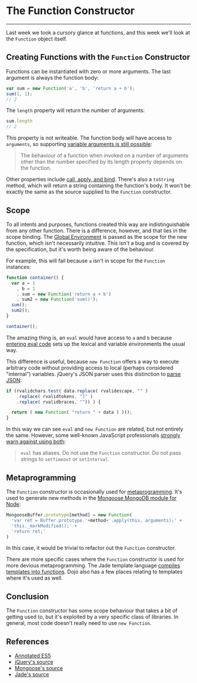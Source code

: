 # The Function Constructor

------

Last week we took a cursory glance at functions, and this week we'll look at the `Function` object itself.

## Creating Functions with the `Function` Constructor
Functions can be instantiated with zero or more arguments. The last argument is always the function body:

```javascript
var sum = new Function('a', 'b', 'return a + b');
sum(1, 1);
// 2
```

The `length` property will return the number of arguments:

```javascript
sum.length
// 2
```

This property is not writeable. The function body will have access to `arguments`, so supporting [variable arguments is still possible](http://es5.github.io/#x15.3.5.1):

> The behaviour of a function when invoked on a number of arguments other than the number specified by its length property depends on the function.

Other properties include [call, apply, and bind](this-binding.html). There's also a `toString` method, which will return a string containing the function's body. It won't be exactly the same as the source supplied to the `Function` constructor.

## Scope
To all intents and purposes, functions created this way are indistinguishable from any other function. There is a difference, however, and that lies in the scope binding. The [Global Environment](http://es5.github.io/#x10.2.3) is passed as the scope for the new function, which isn't necessarily intuitive. This isn't a bug and is covered by the specification, but it's worth being aware of the behaviour.

For example, this will fail because `a` isn't in scope for the `Function` instances:

```javascript
function container() {
  var a = 1
    , b = 1
    , sum = new Function('return a + b')
    , sum2 = new Function('sum()');
  sum();
  sum2();
}

container();
```

The amazing thing is, an `eval` would have access to `a` and `b` because [entering eval code](http://es5.github.io/#x10.4.2) sets up the lexical and variable environments the usual way.

This difference is useful, because `new Function` offers a way to execute arbitrary code without providing access to local (perhaps considered "internal") variables. jQuery's JSON parser uses this distinction to [parse JSON](https://github.com/jquery/jquery/blob/f5fd41252e3ae48a655c5da4a0b2910bb897b6ed/src/core.js#L501):

```javascript
if (rvalidchars.test( data.replace( rvalidescape, "" )
    .replace( rvalidtokens, "]" )
    .replace( rvalidbraces, "")) ) {

  return ( new Function( "return " + data ) )();
}
```

In this way we can see `eval` and `new Function` are related, but not entirely the same. However, some well-known JavaScript professionals [strongly warn against using both](http://javascript.crockford.com/code.html):

> `eval` has aliases. Do not use the `Function` constructor. Do not pass strings to `setTimeout` or `setInterval`.

## Metaprogramming

The `Function` constructor is occasionally used for [metaprogramming](http://en.wikipedia.org/wiki/Metaprogramming). It's used to generate new methods in the [Mongoose MongoDB module for Node](https://github.com/LearnBoost/mongoose/blob/35d8eea943ef8f3ca8706ad39ab6ea2e74a166d0/lib/types/buffer.js#L147-151):

```javascript
MongooseBuffer.prototype[method] = new Function(
  'var ret = Buffer.prototype.'+method+'.apply(this, arguments);' +
  'this._markModified();' +
  'return ret;'
)
```

In this case, it would be trivial to refactor out the `Function` constructor.

There are more specific cases where the `Function` constructor is used for more devious metaprogramming. The Jade template language [compiles templates into functions](https://github.com/visionmedia/jade/blob/e805f6a2d5eb80c680e7bbddd3ea4390b2808c2e/lib/jade.js#L143-160). Dojo also has a few places relating to templates where it's used as well.

## Conclusion

The `Function` constructor has some scope behaviour that takes a bit of getting used to, but it's exploited by a very specific class of libraries. In general, most code doesn't really need to use `new Function`.

## References
- [Annotated ES5](http://es5.github.io/)
- [jQuery's source](https://github.com/jquery/jquery/)
- [Mongoose's source](https://github.com/LearnBoost/mongoose)
- [Jade's source](https://github.com/visionmedia/jade)
